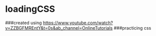 # loadingCSS
###created using https://www.youtube.com/watch?v=ZZBGFMREntY&t=0s&ab_channel=OnlineTutorials
###practicing css
